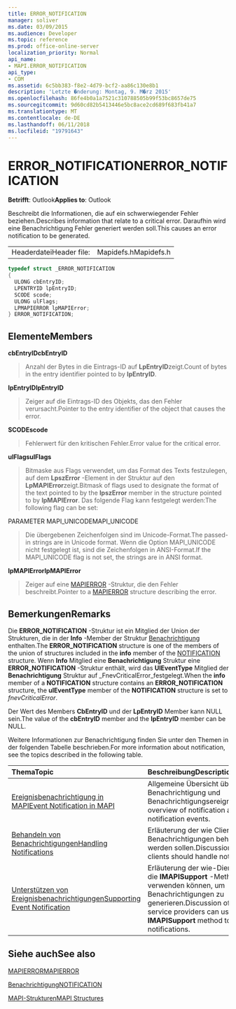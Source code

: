 ```yaml
---
title: ERROR_NOTIFICATION
manager: soliver
ms.date: 03/09/2015
ms.audience: Developer
ms.topic: reference
ms.prod: office-online-server
localization_priority: Normal
api_name:
- MAPI.ERROR_NOTIFICATION
api_type:
- COM
ms.assetid: 6c5bb383-f8e2-4d79-bcf2-aa86c130e8b1
description: 'Letzte �nderung: Montag, 9. M�rz 2015'
ms.openlocfilehash: 86fe4b0a1a7521c310788505b99f53bc8657de75
ms.sourcegitcommit: 9d60cd82b5413446e5bc8ace2cd689f683fb41a7
ms.translationtype: MT
ms.contentlocale: de-DE
ms.lasthandoff: 06/11/2018
ms.locfileid: "19791643"
---
```

# <a name="errornotification"></a><span data-ttu-id="35534-103">ERROR_NOTIFICATION</span><span class="sxs-lookup"><span data-stu-id="35534-103">ERROR_NOTIFICATION</span></span>

  
  
<span data-ttu-id="35534-104">**Betrifft**: Outlook</span><span class="sxs-lookup"><span data-stu-id="35534-104">**Applies to**: Outlook</span></span> 
  
<span data-ttu-id="35534-105">Beschreibt die Informationen, die auf ein schwerwiegender Fehler beziehen.</span><span class="sxs-lookup"><span data-stu-id="35534-105">Describes information that relate to a critical error.</span></span> <span data-ttu-id="35534-106">Daraufhin wird eine Benachrichtigung Fehler generiert werden soll.</span><span class="sxs-lookup"><span data-stu-id="35534-106">This causes an error notification to be generated.</span></span> 
  
|||
|:-----|:-----|
|<span data-ttu-id="35534-107">Headerdatei</span><span class="sxs-lookup"><span data-stu-id="35534-107">Header file:</span></span>  <br/> |<span data-ttu-id="35534-108">Mapidefs.h</span><span class="sxs-lookup"><span data-stu-id="35534-108">Mapidefs.h</span></span>  <br/> |
   
```cpp
typedef struct _ERROR_NOTIFICATION
{
  ULONG cbEntryID;
  LPENTRYID lpEntryID;
  SCODE scode;
  ULONG ulFlags;
  LPMAPIERROR lpMAPIError;
} ERROR_NOTIFICATION;
```

## <a name="members"></a><span data-ttu-id="35534-109">Elemente</span><span class="sxs-lookup"><span data-stu-id="35534-109">Members</span></span>

 <span data-ttu-id="35534-110">**cbEntryID**</span><span class="sxs-lookup"><span data-stu-id="35534-110">**cbEntryID**</span></span>
  
> <span data-ttu-id="35534-111">Anzahl der Bytes in die Eintrags-ID auf **LpEntryID**zeigt.</span><span class="sxs-lookup"><span data-stu-id="35534-111">Count of bytes in the entry identifier pointed to by **lpEntryID**.</span></span> 
    
 <span data-ttu-id="35534-112">**lpEntryID**</span><span class="sxs-lookup"><span data-stu-id="35534-112">**lpEntryID**</span></span>
  
> <span data-ttu-id="35534-113">Zeiger auf die Eintrags-ID des Objekts, das den Fehler verursacht.</span><span class="sxs-lookup"><span data-stu-id="35534-113">Pointer to the entry identifier of the object that causes the error.</span></span>
    
 <span data-ttu-id="35534-114">**SCODE**</span><span class="sxs-lookup"><span data-stu-id="35534-114">**scode**</span></span>
  
> <span data-ttu-id="35534-115">Fehlerwert für den kritischen Fehler.</span><span class="sxs-lookup"><span data-stu-id="35534-115">Error value for the critical error.</span></span> 
    
 <span data-ttu-id="35534-116">**ulFlags**</span><span class="sxs-lookup"><span data-stu-id="35534-116">**ulFlags**</span></span>
  
> <span data-ttu-id="35534-117">Bitmaske aus Flags verwendet, um das Format des Texts festzulegen, auf dem **LpszError** -Element in der Struktur auf den **LpMAPIError**zeigt.</span><span class="sxs-lookup"><span data-stu-id="35534-117">Bitmask of flags used to designate the format of the text pointed to by the **lpszError** member in the structure pointed to by **lpMAPIError**.</span></span> <span data-ttu-id="35534-118">Das folgende Flag kann festgelegt werden:</span><span class="sxs-lookup"><span data-stu-id="35534-118">The following flag can be set:</span></span>
    
<span data-ttu-id="35534-119">PARAMETER MAPI_UNICODE</span><span class="sxs-lookup"><span data-stu-id="35534-119">MAPI_UNICODE</span></span> 
  
> <span data-ttu-id="35534-120">Die übergebenen Zeichenfolgen sind im Unicode-Format.</span><span class="sxs-lookup"><span data-stu-id="35534-120">The passed-in strings are in Unicode format.</span></span> <span data-ttu-id="35534-121">Wenn die Option MAPI_UNICODE nicht festgelegt ist, sind die Zeichenfolgen in ANSI-Format.</span><span class="sxs-lookup"><span data-stu-id="35534-121">If the MAPI_UNICODE flag is not set, the strings are in ANSI format.</span></span>
    
 <span data-ttu-id="35534-122">**lpMAPIError**</span><span class="sxs-lookup"><span data-stu-id="35534-122">**lpMAPIError**</span></span>
  
> <span data-ttu-id="35534-123">Zeiger auf eine [MAPIERROR](mapierror.md) -Struktur, die den Fehler beschreibt.</span><span class="sxs-lookup"><span data-stu-id="35534-123">Pointer to a [MAPIERROR](mapierror.md) structure describing the error.</span></span> 
    
## <a name="remarks"></a><span data-ttu-id="35534-124">Bemerkungen</span><span class="sxs-lookup"><span data-stu-id="35534-124">Remarks</span></span>

<span data-ttu-id="35534-125">Die **ERROR_NOTIFICATION** -Struktur ist ein Mitglied der Union der Strukturen, die in der **Info** -Member der Struktur [Benachrichtigung](notification.md) enthalten.</span><span class="sxs-lookup"><span data-stu-id="35534-125">The **ERROR_NOTIFICATION** structure is one of the members of the union of structures included in the **info** member of the [NOTIFICATION](notification.md) structure.</span></span> <span data-ttu-id="35534-126">Wenn **Info** Mitglied eine **Benachrichtigung** Struktur eine **ERROR_NOTIFICATION** -Struktur enthält, wird das **UlEventType** Mitglied der **Benachrichtigung** Struktur auf _FnevCriticalError_festgelegt.</span><span class="sxs-lookup"><span data-stu-id="35534-126">When the **info** member of a **NOTIFICATION** structure contains an **ERROR_NOTIFICATION** structure, the **ulEventType** member of the **NOTIFICATION** structure is set to  _fnevCriticalError_.</span></span>
  
<span data-ttu-id="35534-127">Der Wert des Members **CbEntryID** und der **LpEntryID** Member kann NULL sein.</span><span class="sxs-lookup"><span data-stu-id="35534-127">The value of the **cbEntryID** member and the **lpEntryID** member can be NULL.</span></span> 
  
<span data-ttu-id="35534-128">Weitere Informationen zur Benachrichtigung finden Sie unter den Themen in der folgenden Tabelle beschrieben.</span><span class="sxs-lookup"><span data-stu-id="35534-128">For more information about notification, see the topics described in the following table.</span></span>
  
|<span data-ttu-id="35534-129">**Thema**</span><span class="sxs-lookup"><span data-stu-id="35534-129">**Topic**</span></span>|<span data-ttu-id="35534-130">**Beschreibung**</span><span class="sxs-lookup"><span data-stu-id="35534-130">**Description**</span></span>|
|:-----|:-----|
|[<span data-ttu-id="35534-131">Ereignisbenachrichtigung in MAPI</span><span class="sxs-lookup"><span data-stu-id="35534-131">Event Notification in MAPI</span></span>](event-notification-in-mapi.md) <br/> |<span data-ttu-id="35534-132">Allgemeine Übersicht über die Benachrichtigung und Benachrichtigungsereignisse.</span><span class="sxs-lookup"><span data-stu-id="35534-132">General overview of notification and notification events.</span></span>  <br/> |
|[<span data-ttu-id="35534-133">Behandeln von Benachrichtigungen</span><span class="sxs-lookup"><span data-stu-id="35534-133">Handling Notifications</span></span>](handling-notifications.md) <br/> |<span data-ttu-id="35534-134">Erläuterung der wie Clients Benachrichtigungen behandelt werden sollen.</span><span class="sxs-lookup"><span data-stu-id="35534-134">Discussion of how clients should handle notifications.</span></span>  <br/> |
|[<span data-ttu-id="35534-135">Unterstützen von Ereignisbenachrichtigungen</span><span class="sxs-lookup"><span data-stu-id="35534-135">Supporting Event Notification</span></span>](supporting-event-notification.md) <br/> |<span data-ttu-id="35534-136">Erläuterung der wie-Dienstanbieter die **IMAPISupport** -Methode verwenden können, um Benachrichtigungen zu generieren.</span><span class="sxs-lookup"><span data-stu-id="35534-136">Discussion of how service providers can use the **IMAPISupport** method to generate notifications.</span></span>  <br/> |
   
## <a name="see-also"></a><span data-ttu-id="35534-137">Siehe auch</span><span class="sxs-lookup"><span data-stu-id="35534-137">See also</span></span>



[<span data-ttu-id="35534-138">MAPIERROR</span><span class="sxs-lookup"><span data-stu-id="35534-138">MAPIERROR</span></span>](mapierror.md)
  
[<span data-ttu-id="35534-139">Benachrichtigung</span><span class="sxs-lookup"><span data-stu-id="35534-139">NOTIFICATION</span></span>](notification.md)


[<span data-ttu-id="35534-140">MAPI-Strukturen</span><span class="sxs-lookup"><span data-stu-id="35534-140">MAPI Structures</span></span>](mapi-structures.md)

